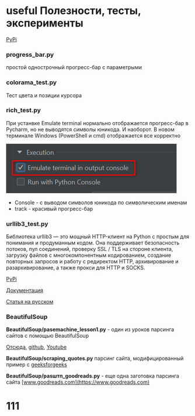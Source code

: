 # useful Полезности, тесты, эксперименты

[PyPi](#111)

### progress_bar.py 
простой однострочный прогресс-бар с параметрыми
### colorama_test.py
Тест цвета и позиции курсора
### rich_test.py
При устанвке Emulate terminal нормально отображается прогресс-бар в Pycharm, но не выводятся символы юникода. И наоборот. 
В новом терминале Windows (PowerShell и cmd) отображается все корректно

![](imgs/pycharm_set_configuration.jpg)

- Console - с выводом символов юникода по символическим именам
- track - красивый прогресс-бар

### urllib3_test.py
Библиотека urllib3 — это мощный HTTP-клиент на Python c простым для понимания и продуманным кодом.
Она поддерживает безопасность потоков, пул соединений, проверку SSL / TLS на стороне клиента,
загрузку файлов с многокомпонентным кодированием, создание повторных запросов и работу с редиректом HTTP,
архивирование и разархивирование, а также прокси для HTTP и SOCKS.

[PyPi](https://pypi.org/project/urllib3/)

[Документация](https://urllib3.readthedocs.io/en/stable/)

[Статья на русском](https://pythonist.ru/biblioteka-urllib3-python/)

### BeautifulSoup
**BeautifulSoup/pasemachine_lesson1.py** - один из уроков парсинга сайтов с помощью BeautifulSoup 

[Отсюда](https://parsemachine.com/articles/urok-1-pishem-parser-kataloga-tovarov-na-python/), 
[github](https://github.com/parsemachine/lessons/commit/77dad3c71e1e3675b644c63022d7b7c59a190000),
[Youtube](https://www.youtube.com/watch?v=PcIYQXOa4jw)

**BeautifulSoup/scraping_quotes.py** парсинг сайта, модифицированный пример с [geeksforgeeks](https://www.geeksforgeeks.org/quote-guessing-game-using-web-scraping-in-python/)

**BeautifulSoup/pasштп_goodreads.py** - еще одна заготовка парсинга сайта [www.goodreads.com](https://www.goodreads.com)

# 111